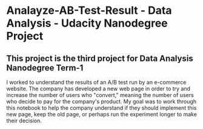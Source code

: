 

# Analayze-AB-Test-Result - Data Analysis - Udacity Nanodegree Project
## This project is the third project for Data Analysis Nanodegree Term-1

I worked to understand the results of an A/B test run by an e-commerce website. The company has developed a new web page in order to try and increase the number of users who "convert," meaning the number of users who decide to pay for the company's product. My goal was to work through this notebook to help the company understand if they should implement this new page, keep the old page, or perhaps run the experiment longer to make their decision.
